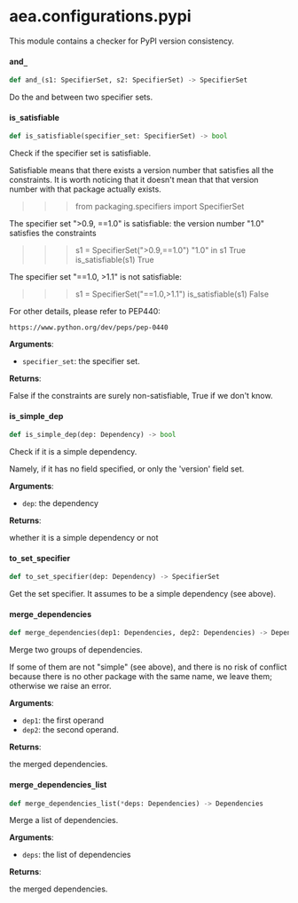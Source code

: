 <a id="aea.configurations.pypi"></a>

# aea.configurations.pypi

This module contains a checker for PyPI version consistency.

<a id="aea.configurations.pypi.and_"></a>

#### and`_`

```python
def and_(s1: SpecifierSet, s2: SpecifierSet) -> SpecifierSet
```

Do the and between two specifier sets.

<a id="aea.configurations.pypi.is_satisfiable"></a>

#### is`_`satisfiable

```python
def is_satisfiable(specifier_set: SpecifierSet) -> bool
```

Check if the specifier set is satisfiable.

Satisfiable means that there exists a version number
that satisfies all the constraints. It is worth
noticing that it doesn't mean that that version
number with that package actually exists.

>>> from packaging.specifiers import SpecifierSet

The specifier set ">0.9, ==1.0" is satisfiable:
the version number "1.0" satisfies the constraints

>>> s1 = SpecifierSet(">0.9,==1.0")
>>> "1.0" in s1
True
>>> is_satisfiable(s1)
True

The specifier set "==1.0, >1.1" is not satisfiable:

>>> s1 = SpecifierSet("==1.0,>1.1")
>>> is_satisfiable(s1)
False

For other details, please refer to PEP440:

    https://www.python.org/dev/peps/pep-0440

**Arguments**:

- `specifier_set`: the specifier set.

**Returns**:

False if the constraints are surely non-satisfiable, True if we don't know.

<a id="aea.configurations.pypi.is_simple_dep"></a>

#### is`_`simple`_`dep

```python
def is_simple_dep(dep: Dependency) -> bool
```

Check if it is a simple dependency.

Namely, if it has no field specified, or only the 'version' field set.

**Arguments**:

- `dep`: the dependency

**Returns**:

whether it is a simple dependency or not

<a id="aea.configurations.pypi.to_set_specifier"></a>

#### to`_`set`_`specifier

```python
def to_set_specifier(dep: Dependency) -> SpecifierSet
```

Get the set specifier. It assumes to be a simple dependency (see above).

<a id="aea.configurations.pypi.merge_dependencies"></a>

#### merge`_`dependencies

```python
def merge_dependencies(dep1: Dependencies, dep2: Dependencies) -> Dependencies
```

Merge two groups of dependencies.

If some of them are not "simple" (see above), and there is no risk
of conflict because there is no other package with the same name,
we leave them; otherwise we raise an error.

**Arguments**:

- `dep1`: the first operand
- `dep2`: the second operand.

**Returns**:

the merged dependencies.

<a id="aea.configurations.pypi.merge_dependencies_list"></a>

#### merge`_`dependencies`_`list

```python
def merge_dependencies_list(*deps: Dependencies) -> Dependencies
```

Merge a list of dependencies.

**Arguments**:

- `deps`: the list of dependencies

**Returns**:

the merged dependencies.

